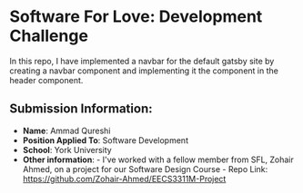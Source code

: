 # Software For Love: Development Challenge

In this repo, I have implemented a navbar for the default gatsby site by creating a navbar component
and implementing it the component in the header component.

## Submission Information:

- **Name**: Ammad Qureshi
- **Position Applied To**: Software Development
- **School**: York University
- **Other information**: - I've worked with a fellow member from SFL, Zohair Ahmed, on a project for our
  Software Design Course - Repo Link: https://github.com/Zohair-Ahmed/EECS3311M-Project
